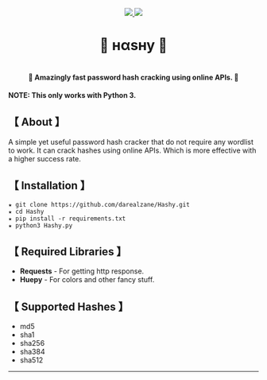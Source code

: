 <p align="center">
  <a href="https://github.com/cyber-croc/Hashy/">
    <img src="https://img.shields.io/badge/Release-v1.0-informational">
  </a>
  <a href="https://github.com/cyber-croc/Hashy/">
    <img src="https://img.shields.io/github/languages/code-size/cyber-croc/Hashy">
  </a>
  
<h1 align="center">👑 нαѕну 👑<h1>
  <h4 align="center">💜 Amazingly fast password hash cracking using online APIs. 💜</h4>
  
<b>NOTE: This only works with Python 3.</b>

## 【 About 】
A simple yet useful password hash cracker that do not require any wordlist to work. It can crack hashes using online APIs. Which is more  effective with a higher success rate.

## 【 Installation 】
```
★ git clone https://github.com/darealzane/Hashy.git
★ cd Hashy
★ pip install -r requirements.txt
★ python3 Hashy.py
```
## 【 Required Libraries 】

* **Requests** -  For getting http response.
* **Huepy** - For colors and other fancy stuff.

## 【 Supported Hashes 】
* md5
* sha1
* sha256
* sha384
* sha512

***
